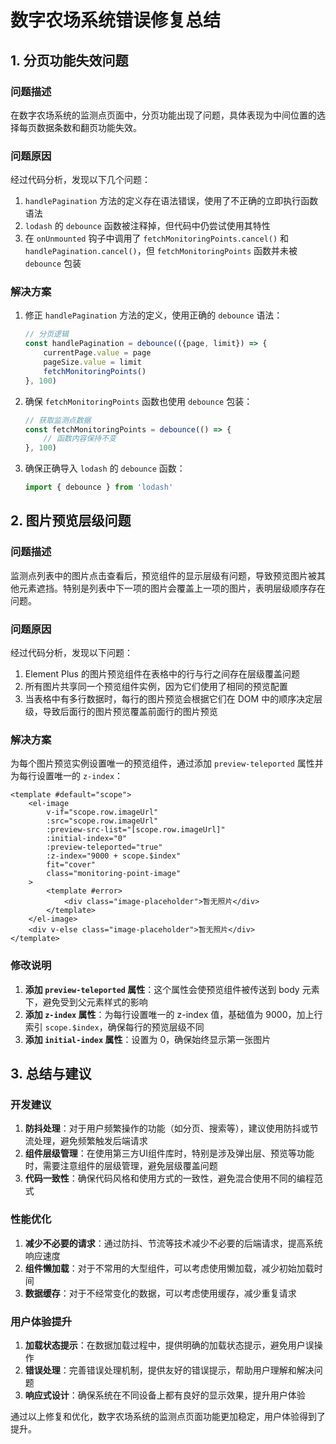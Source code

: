 # 数字农场系统错误修复总结

## 1. 分页功能失效问题

### 问题描述
在数字农场系统的监测点页面中，分页功能出现了问题，具体表现为中间位置的选择每页数据条数和翻页功能失效。

### 问题原因
经过代码分析，发现以下几个问题：

1. `handlePagination` 方法的定义存在语法错误，使用了不正确的立即执行函数语法
2. `lodash` 的 `debounce` 函数被注释掉，但代码中仍尝试使用其特性
3. 在 `onUnmounted` 钩子中调用了 `fetchMonitoringPoints.cancel()` 和 `handlePagination.cancel()`，但 `fetchMonitoringPoints` 函数并未被 `debounce` 包装

### 解决方案

1. 修正 `handlePagination` 方法的定义，使用正确的 `debounce` 语法：
   ```javascript
   // 分页逻辑
   const handlePagination = debounce(({page, limit}) => {
       currentPage.value = page
       pageSize.value = limit
       fetchMonitoringPoints()
   }, 100)
   ```

2. 确保 `fetchMonitoringPoints` 函数也使用 `debounce` 包装：
   ```javascript
   // 获取监测点数据
   const fetchMonitoringPoints = debounce(() => {
       // 函数内容保持不变
   }, 100)
   ```

3. 确保正确导入 `lodash` 的 `debounce` 函数：
   ```javascript
   import { debounce } from 'lodash'
   ```

## 2. 图片预览层级问题

### 问题描述
监测点列表中的图片点击查看后，预览组件的显示层级有问题，导致预览图片被其他元素遮挡。特别是列表中下一项的图片会覆盖上一项的图片，表明层级顺序存在问题。

### 问题原因
经过代码分析，发现以下问题：

1. Element Plus 的图片预览组件在表格中的行与行之间存在层级覆盖问题
2. 所有图片共享同一个预览组件实例，因为它们使用了相同的预览配置
3. 当表格中有多行数据时，每行的图片预览会根据它们在 DOM 中的顺序决定层级，导致后面行的图片预览覆盖前面行的图片预览

### 解决方案

为每个图片预览实例设置唯一的预览组件，通过添加 `preview-teleported` 属性并为每行设置唯一的 `z-index`：

```vue
<template #default="scope">
    <el-image
        v-if="scope.row.imageUrl"
        :src="scope.row.imageUrl"
        :preview-src-list="[scope.row.imageUrl]"
        :initial-index="0"
        :preview-teleported="true"
        :z-index="9000 + scope.$index"
        fit="cover"
        class="monitoring-point-image"
    >
        <template #error>
            <div class="image-placeholder">暂无照片</div>
        </template>
    </el-image>
    <div v-else class="image-placeholder">暂无照片</div>
</template>
```

### 修改说明

1. **添加 `preview-teleported` 属性**：这个属性会使预览组件被传送到 body 元素下，避免受到父元素样式的影响
2. **添加 `z-index` 属性**：为每行设置唯一的 z-index 值，基础值为 9000，加上行索引 `scope.$index`，确保每行的预览层级不同
3. **添加 `initial-index` 属性**：设置为 0，确保始终显示第一张图片

## 3. 总结与建议

### 开发建议

1. **防抖处理**：对于用户频繁操作的功能（如分页、搜索等），建议使用防抖或节流处理，避免频繁触发后端请求
2. **组件层级管理**：在使用第三方UI组件库时，特别是涉及弹出层、预览等功能时，需要注意组件的层级管理，避免层级覆盖问题
3. **代码一致性**：确保代码风格和使用方式的一致性，避免混合使用不同的编程范式

### 性能优化

1. **减少不必要的请求**：通过防抖、节流等技术减少不必要的后端请求，提高系统响应速度
2. **组件懒加载**：对于不常用的大型组件，可以考虑使用懒加载，减少初始加载时间
3. **数据缓存**：对于不经常变化的数据，可以考虑使用缓存，减少重复请求

### 用户体验提升

1. **加载状态提示**：在数据加载过程中，提供明确的加载状态提示，避免用户误操作
2. **错误处理**：完善错误处理机制，提供友好的错误提示，帮助用户理解和解决问题
3. **响应式设计**：确保系统在不同设备上都有良好的显示效果，提升用户体验

通过以上修复和优化，数字农场系统的监测点页面功能更加稳定，用户体验得到了提升。
        